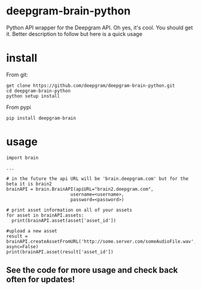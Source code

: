 # deepgram-brain-python
Python API wrapper for the Deepgram API. Oh yes, it's cool. You should get it.
Better description to follow but here is a quick usage

# install
From git:

    get clone https://github.com/deepgram/deepgram-brain-python.git
    cd deepgram-brain-python
    python setup install

From pypi

    pip install deepgram-brain

# usage
    import brain

    ...

    # in the future the api URL will be 'brain.deepgram.com' but for the beta it is brain2
    brainAPI = brain.BrainAPI(apiURL="brain2.deepgram.com",
                            username=<username>,
                            password=<password>)

    # print asset information on all of your assets
    for asset in brainAPI.assets:
      print(brainAPI.asset(asset['asset_id'])

    #upload a new asset
    result = brainAPI.createAssetFromURL('http://some.server.com/someAudioFile.wav', async=False)
    print(brainAPI.asset(result['asset_id'])


## See the code for more usage and check back often for updates!
